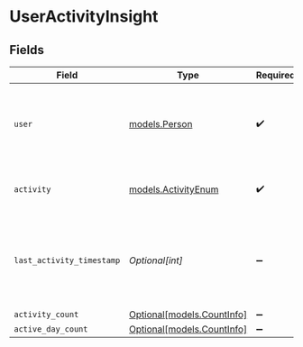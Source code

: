 # UserActivityInsight


## Fields

| Field                                                             | Type                                                              | Required                                                          | Description                                                       | Example                                                           |
| ----------------------------------------------------------------- | ----------------------------------------------------------------- | ----------------------------------------------------------------- | ----------------------------------------------------------------- | ----------------------------------------------------------------- |
| `user`                                                            | [models.Person](../models/person.md)                              | :heavy_check_mark:                                                | N/A                                                               | {<br/>"name": "George Clooney",<br/>"obfuscatedId": "abc123"<br/>} |
| `activity`                                                        | [models.ActivityEnum](../models/activityenum.md)                  | :heavy_check_mark:                                                | Activity e.g. search, home page visit or all.                     |                                                                   |
| `last_activity_timestamp`                                         | *Optional[int]*                                                   | :heavy_minus_sign:                                                | Unix timestamp of the last activity (in seconds since epoch UTC). |                                                                   |
| `activity_count`                                                  | [Optional[models.CountInfo]](../models/countinfo.md)              | :heavy_minus_sign:                                                | N/A                                                               |                                                                   |
| `active_day_count`                                                | [Optional[models.CountInfo]](../models/countinfo.md)              | :heavy_minus_sign:                                                | N/A                                                               |                                                                   |